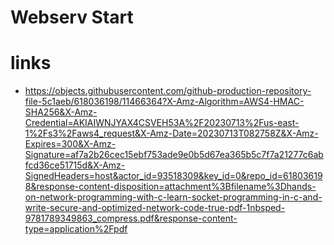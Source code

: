 # Webserv Start


# links
- https://objects.githubusercontent.com/github-production-repository-file-5c1aeb/618036198/11466364?X-Amz-Algorithm=AWS4-HMAC-SHA256&X-Amz-Credential=AKIAIWNJYAX4CSVEH53A%2F20230713%2Fus-east-1%2Fs3%2Faws4_request&X-Amz-Date=20230713T082758Z&X-Amz-Expires=300&X-Amz-Signature=af7a2b26cec15ebf753ade9e0b5d67ea365b5c7f7a21277c6abfcd36ce51715d&X-Amz-SignedHeaders=host&actor_id=93518309&key_id=0&repo_id=618036198&response-content-disposition=attachment%3Bfilename%3Dhands-on-network-programming-with-c-learn-socket-programming-in-c-and-write-secure-and-optimized-network-code-true-pdf-1nbsped-9781789349863_compress.pdf&response-content-type=application%2Fpdf
